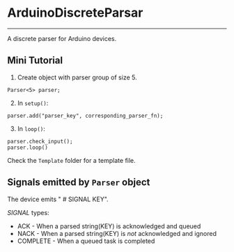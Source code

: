 # ArduinoDiscreteParsar
---	

A discrete parser for Arduino devices.


## Mini Tutorial

1. Create object with parser group of size 5.
```
Parser<5> parser;
```

2. In `setup()`:
```
parser.add("parser_key", corresponding_parser_fn);
```

3. In `loop()`:
```
parser.check_input();
parser.loop()
```

Check the `Template` folder for a template file.


## Signals emitted by `Parser` object

The device emits " # SIGNAL KEY".

*SIGNAL* types:
* ACK - When a parsed string(KEY) is acknowledged and queued
* NACK - When a parsed string(KEY) is *not* acknowledged and ignored
* COMPLETE - When a queued task is completed

